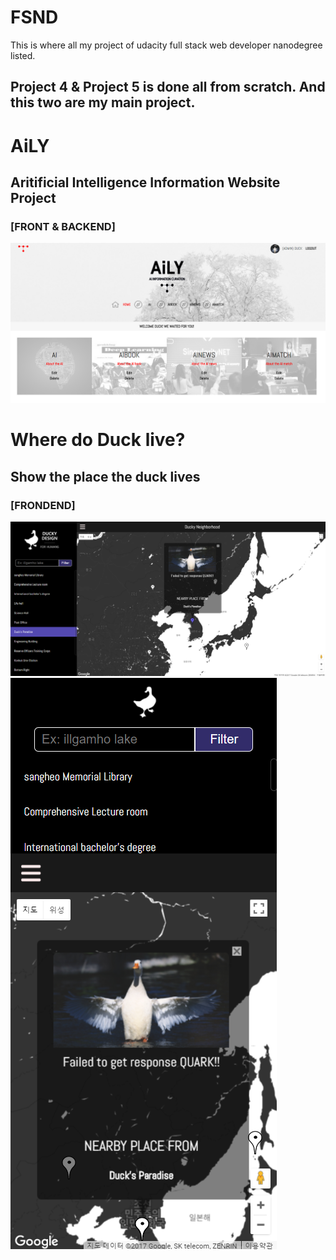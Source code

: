 # FSND

This is where all my project of udacity full stack web developer nanodegree listed.

## Project 4 & Project 5 is done all from scratch. And this two are my main project.


# AiLY
## Aritificial Intelligence Information Website Project 
### [FRONT & BACKEND]

![Backend](https://github.com/IllgamhoDuck/FSND/blob/master/Project_4%20Item%20catalog/vagrant/catalog/aily.png)

# Where do Duck live?
## Show the place the duck lives
### [FRONDEND]

![frontend](https://github.com/IllgamhoDuck/FSND/blob/master/Project_5%20Neighborhood%20Map/full.png)
![frontend](https://github.com/IllgamhoDuck/FSND/blob/master/Project_5%20Neighborhood%20Map/small.png)

